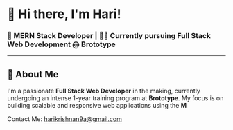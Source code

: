 # 👋 Hi there, I'm Hari!

### 🚀 MERN Stack Developer | 👨‍💻 Currently pursuing Full Stack Web Development @ Brototype

---

## 🧠 About Me

I'm a passionate **Full Stack Web Developer** in the making, currently undergoing an intense 1-year training program at **Brototype**. 
My focus is on building scalable and responsive web applications using the **M**

Contact Me: harikrishnan9a@gmail.com
